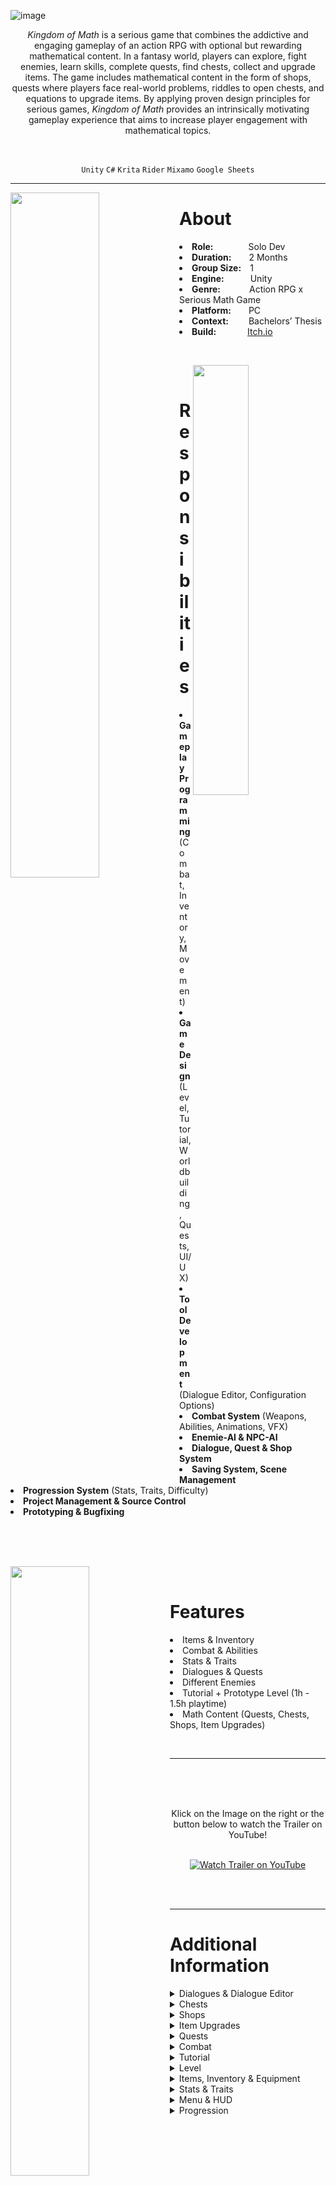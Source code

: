 
![image](https://user-images.githubusercontent.com/104200268/227314831-742e8f9e-8c0d-4339-8d30-1f48b045204b.png)
<p align="center"><i>Kingdom of Math</i> is a serious game that combines the addictive and engaging gameplay of an action RPG with optional but rewarding mathematical content. In a fantasy world, players can explore, fight enemies, learn skills, complete quests, find chests, collect and upgrade items. The game includes mathematical content in the form of shops, quests where players face real-world problems, riddles to open chests, and equations to upgrade items. By applying proven design principles for serious games, <i>Kingdom of Math</i>  provides an intrinsically motivating gameplay experience that aims to increase player engagement with mathematical topics.</p>

<br>

<div align="center">
 
`Unity`
`C#`
`Krita`
`Rider`
`Mixamo`
`Google Sheets`

</div>

---

<p>
<img align="left" width="53%" height="auto" src="https://user-images.githubusercontent.com/104200268/227624597-b379a28d-b547-41ef-bdc3-bba323bf3e7f.gif">
<h1>About</h1>
<li><b>Role:</b>&emsp;&emsp;&emsp;&emsp;Solo Dev</li>
<li><b>Duration:</b>&emsp;&emsp;2 Months</li>
<li><b>Group Size:</b>&emsp;1</li>
<li><b>Engine:</b>&emsp;&emsp;&emsp;Unity</li>
<li><b>Genre:</b>&emsp;&emsp;&emsp;&nbsp;Action RPG x Serious Math Game</li>
<li><b>Platform:</b>&emsp;&emsp;PC</li>
<li><b>Context:</b>&emsp;&emsp;&nbsp;Bachelors’ Thesis</li>
<li><b>Build:</b>&emsp;&emsp;&emsp;&nbsp;&nbsp;<a href="https://lauramarsoner.itch.io/kingdomofmath">Itch.io</a></li>
</p>

<br>

<p>
<div>
<img align="right" width="42%" height="auto" src="https://user-images.githubusercontent.com/104200268/227627070-b529d4c9-8838-4a3e-8055-d579a45d0ede.png">
<br>
<h1>Responsibilities</h1>
<li><b>Gameplay Programming</b> (Combat, Inventory, Movement)</li>
<li><b>Game Design</b> (Level, Tutorial, Worldbuilding, Quests, UI/UX)</li>
<li><b>Tool Development</b> (Dialogue Editor, Configuration Options)</li>
<li><b>Combat System</b> (Weapons, Abilities, Animations, VFX)</li>
<li><b>Enemie-AI & NPC-AI</b></li>
<li><b>Dialogue, Quest & Shop System</b></li>
<li><b>Saving System, Scene Management</b></li>
<li><b>Progression System</b> (Stats, Traits, Difficulty)</li>
<li><b>Project Management & Source Control</b></li>
<li><b>Prototyping & Bugfixing</b></li>
<br>
<br>
</div>
</p>


<br>

<p>
<div>
<img align="left" width="50%" height="auto" src="https://user-images.githubusercontent.com/104200268/227634579-c074e1ef-75a3-4509-9fca-d6fabc0073be.gif">
<br>
<h1>Features</h1>
<li>Items & Inventory</li>
<li>Combat & Abilities</li>
<li>Stats & Traits</li>
<li>Dialogues & Quests</li>
<li>Different Enemies</li>
<li>Tutorial + Prototype Level (1h - 1.5h playtime)</li>
<li>Math Content (Quests, Chests, Shops, Item Upgrades)</li>
</div>
</p>

<br>

---


 <a href="http://www.youtube.com/watch?feature=player_embedded&v=zHgLsDbrP3M
" target="_blank"><img src="https://user-images.githubusercontent.com/104200268/227638337-fd73fd4e-50a8-41b3-9bd4-4d418f4fe416.png" 
alt="Watch Trailer on YouTube" align="right" width="60%" height="auto" border="10" /></a>
<br>
 <br>
  <br>
<div align="center"> Klick on the Image on the right or the button below to watch the Trailer on YouTube! 
<br>
<br>

 
[![Watch Trailer on YouTube](https://img.shields.io/badge/Watch%20Trailer-FF0000?logo=youtube&style=for-the-badge)](http://www.youtube.com/watch?feature=player_embedded&v=zHgLsDbrP3M) 

</div>

<br>
<br>


---

<p>
<h1>Additional Information</h1>
<details>

  <summary>Dialogues & Dialogue Editor</summary>
 
 
  - <details> 
    <summary>Dialogues</summary>
     
    ![mehrere_megliche_ontwortn](https://user-images.githubusercontent.com/104200268/227770422-955ecd57-e185-40f4-b9fa-aca13a8e6842.png)
     
    ![mehrere_megliche_ontwortn02](https://user-images.githubusercontent.com/104200268/227770423-0f27141e-4c54-478e-a061-1bda0ba10a19.png)
    
    </details>
 
  - <details> 
     <summary>Dialogue Editor</summary>
 
      <br>
 
      <div align="center">
      The Dialogue Editor also allows developers to create dialogs quickly and efficiently and provides a better overview over the dialogue. Each dialogue consists of several nodes that are connected by Bézier curves.     
      <img src="https://user-images.githubusercontent.com/104200268/227770424-3d76d338-f03b-4df5-a914-addf655d198a.png" width="80%" height="auto">
      </div>
 
      <br>


      <div align="center"> 
      Nodes can be added, linked, or deleted, and can also be moved and arranged by dragging them.
      <img src="https://user-images.githubusercontent.com/104200268/227791963-3c6d6053-8d6b-49de-ae02-3e3182ebc0c5.gif" width="80%" height="auto">
      </div>
 
      <br>
 
      <div align="center">
      The Nodes are implemented using scriptable objects. There are different configuration options for the nodes: the size of the text field, selecting whether it is a player or NPC part of the conversation, and adding an Enter or Exit actions. Conditions can be set, such as requiring players to have certain items in their inventory to unlock specific answer options, which is useful for quests and gameplay.
      <img src="https://user-images.githubusercontent.com/104200268/227792229-3e894d1e-12cc-48b5-a301-15247fc87b24.png" width="50%" height="auto">
       
      Triggers can be used to activate actions when a dialog node is entered or exited, such as removing quest items from the player's inventory or giving rewards. The combination of conditions and triggers in dialogs is a powerful tool for driving the story and gameplay. 
      </div>
      - <details> 
        <summary>Dialogues</summary>
        ```C#
        [MenuItem("Window/Dialogue Editor")]
         public static void ShowEditorWindow()
         {
             GetWindow(typeof(DialogueEditor), false, "Dialogue Editor");
         }
        </details> 
      ---
   </details>

</details>


<details>
  <summary>Chests</summary>
  
   ![image6](https://user-images.githubusercontent.com/104200268/227770154-8badb528-65da-446a-9569-44b6c27e9f2d.png)

   ![bild_von_chestui](https://user-images.githubusercontent.com/104200268/227773074-8da5f304-e6e1-4149-80c5-539b9f4ffaaf.png)

   ![image16](https://user-images.githubusercontent.com/104200268/227770156-dcc77aea-e740-4666-8390-46ec6a41f624.gif)
  
   ![chestso](https://user-images.githubusercontent.com/104200268/227783725-840da6e9-04af-4575-a74b-5c005d6c083d.PNG)
  
   ![mathproblemso](https://user-images.githubusercontent.com/104200268/227783746-ca419d56-0ea0-4bb4-8d91-919a67477e7b.PNG)

</details>

<details>
  <summary>Shops</summary>
  
   ![image10](https://user-images.githubusercontent.com/104200268/227770826-a3e598af-7dfa-428b-95e4-d6a2278be8af.gif)

   ![Shop02](https://user-images.githubusercontent.com/104200268/227770460-569c4c95-b963-4cb7-a131-89b8d7e1130e.png)
 
   ![image23](https://user-images.githubusercontent.com/104200268/227770464-ebbb5689-2909-4237-acb7-b239e64786f8.png)

   ![image17](https://user-images.githubusercontent.com/104200268/227770519-99289146-2117-4316-bfc8-f4d785567e80.gif)
![shopconfig](https://user-images.githubusercontent.com/104200268/227784072-9dadd6ac-e99c-4a35-bedd-e0410cc6fb38.PNG)

</details>

<details>
  <summary>Item Upgrades</summary>
  
   ![image14](https://user-images.githubusercontent.com/104200268/227770235-918c6946-e085-44bb-8934-d9b8539eb122.gif)

   ![item_upgrade_window (1)](https://user-images.githubusercontent.com/104200268/227773157-4fd39c2a-9f3e-492e-a889-8a4d9cde515f.png)

</details>

<details>
  <summary>Quests</summary>
  
   ![Quest](https://user-images.githubusercontent.com/104200268/227773125-841c8a2a-b0e1-4848-b38b-02a13c8a884c.png)

   ![Quest02 (1)](https://user-images.githubusercontent.com/104200268/227773129-757250c6-f349-4574-a258-8c4c31d723f8.png)
   
   ![ezgif com-optimize](https://user-images.githubusercontent.com/104200268/227770657-7a97f0d5-4023-4d54-b5b8-06b8be63d407.gif)
 
   ![npccontroller](https://user-images.githubusercontent.com/104200268/227784055-3c87845f-5980-4aec-bd95-8efcfaecced8.PNG)

   ![questso](https://user-images.githubusercontent.com/104200268/227784059-d7468f50-ab60-453d-9dc0-a67f2a4eeebe.PNG)
   
   ![triggers](https://user-images.githubusercontent.com/104200268/227784080-f1cc0818-f074-486c-a6da-b61cf8b560dc.PNG)

</details>

<details>
  <summary>Combat</summary>
 
   ![Circle_Auf_Boden](https://user-images.githubusercontent.com/104200268/227770296-7393e827-009d-40d3-8bf2-66c58208fe2a.png)
   
   ![Combat02 (1)](https://user-images.githubusercontent.com/104200268/227770300-7b7ad007-3772-4824-a9cb-df7fcbc2a674.png)
   
   ![ezgif com-optimize](https://user-images.githubusercontent.com/104200268/227770574-cb417695-9541-4a4f-8e6f-ce76981e2da6.gif)
   
   ![enemies](https://user-images.githubusercontent.com/104200268/227770721-d5af6a25-117b-4bcf-bbc9-f14638d5cdc3.PNG)
   
   ![Actionbar (1)](https://user-images.githubusercontent.com/104200268/227773065-0ac0cdaf-2a90-47f8-b20a-23169dcc175b.png)

   ![image24](https://user-images.githubusercontent.com/104200268/227770600-8bd23f67-29e6-4a71-b5c4-b9e46901845b.gif)
  
   ![abilityso](https://user-images.githubusercontent.com/104200268/227782438-9990bba2-73d9-488f-89f5-8ca20afa2ae3.PNG)

   ![enemieconfig](https://user-images.githubusercontent.com/104200268/227782446-ce732ad7-9e89-4f33-bd9d-aa1a6d338b1c.PNG)

   ![droptableso](https://user-images.githubusercontent.com/104200268/227782459-acca4fc9-8328-49c5-8588-ef98f6702e5a.PNG)

</details>

<details>
  <summary>Tutorial</summary>
  
   ![tutorial01_Text03](https://user-images.githubusercontent.com/104200268/227770307-db398f6f-c979-40eb-82f8-4371b3911c14.png)

   ![tutorial02_Text](https://user-images.githubusercontent.com/104200268/227770308-6e6f8038-4a5b-4b0e-a55b-abe1af29667d.png)

</details>

<details>
  <summary>Level</summary>
  
   ![Level01_mit_Legende](https://user-images.githubusercontent.com/104200268/227773147-16f01469-d92c-4dd5-acf4-150a542f906f.png)

</details>

<details>
  <summary>Items, Inventory & Equipment</summary>
   
   ![Gladiature](https://user-images.githubusercontent.com/104200268/227773632-13ac5757-80d4-482c-8c00-0a187c97fb62.png)

   ![Voll_Bag](https://user-images.githubusercontent.com/104200268/227773165-9d35752c-2f08-4d92-ab82-c4e7d3b60c9c.png)

   ![Inventar_ZuoftSchunGmocht](https://user-images.githubusercontent.com/104200268/227770376-1bd74a0c-e1eb-49fa-aa4f-ba115ed9c0a5.png)

   ![pickups_mit_Untertitel02 (1)](https://user-images.githubusercontent.com/104200268/227773612-9354560d-2631-44d9-bac0-9722b049a7f2.PNG)

   ![math so](https://user-images.githubusercontent.com/104200268/227782490-362ea03f-2107-456b-b195-65b74c05f1ae.PNG)

   ![bowso](https://user-images.githubusercontent.com/104200268/227783402-ae62c1aa-3ba2-4de1-a588-ec69baa010b7.PNG)

   ![helmetso](https://user-images.githubusercontent.com/104200268/227783412-d0e094c0-55b8-4aec-aee2-605aee1c5a4d.PNG)

</details>

<details>
  <summary>Stats & Traits</summary>
  
   ![Stats](https://user-images.githubusercontent.com/104200268/227770405-c5de455d-2b22-4b6a-9718-c5bfed2134e6.png)
   
   ![Stats02](https://user-images.githubusercontent.com/104200268/227770407-1ae44eb7-fcd5-489c-94f2-1a1e2b7dbf7c.png)
  
</details>

<details>
  <summary>Menu & HUD</summary>
  
   ![image21](https://user-images.githubusercontent.com/104200268/227770525-ef541b4f-d53b-4120-807c-01e16119342c.png)

   ![Main_Menu](https://user-images.githubusercontent.com/104200268/227770545-a1086e54-4a32-4f67-aca6-2fe967083310.png)

   ![PauseMenue02](https://user-images.githubusercontent.com/104200268/227770529-10d03e56-53cc-4d44-85d2-3c4264bc70d0.png)
  
</details>

<details>
  <summary>Progression</summary>

   ![Progression](https://user-images.githubusercontent.com/104200268/227770766-03aae77e-b416-47e4-b5fd-298adc3d674b.PNG)

   ![progressionenemy](https://user-images.githubusercontent.com/104200268/227770767-931b36e0-f552-4b84-81bb-308809898956.PNG)

   ![progressionPlayer](https://user-images.githubusercontent.com/104200268/227770769-d5deefb6-f553-4ed1-b972-cc427b201126.PNG)

</details>
</p>
